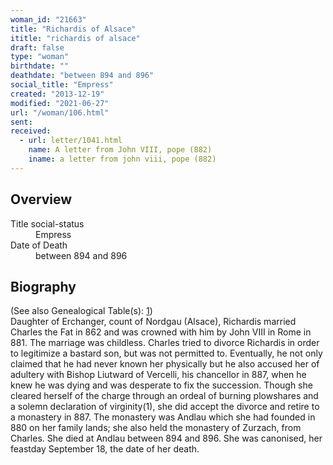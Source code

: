 ```yaml
---
woman_id: "21663"
title: "Richardis of Alsace"
ititle: "richardis of alsace"
draft: false
type: "woman"
birthdate: ""
deathdate: "between 894 and 896"
social_title: "Empress"
created: "2013-12-19"
modified: "2021-06-27"
url: "/woman/106.html"
sent:
received:
  - url: letter/1041.html
    name: A letter from John VIII, pope (882)
    iname: a letter from john viii, pope (882)
---
```

<h2 class="mt-4">Overview</h2><dt>Title social-status</dt><dd>Empress</dd><dt>Date of Death</dt><dd>between 894 and 896</dd><h2 class="mt-4">Biography</h2>(See also Genealogical Table(s): <a href="/content/genealogy-charlemagne#n106">1</a>)<br>Daughter of Erchanger, count of Nordgau (Alsace), Richardis married Charles the Fat in 862 and was crowned with him by John VIII in Rome in 881.  The marriage was childless.  Charles tried to divorce Richardis in order to legitimize a bastard son, but was not permitted to.  Eventually, he not only claimed that he had never known her physically but he also accused her of adultery with Bishop Liutward of Vercelli, his chancellor in 887, when he knew he was dying and was desperate to fix the succession.  Though she cleared herself of the charge through an ordeal of burning plowshares and a solemn declaration of virginity(1), she did accept the divorce and retire to a monastery in 887.  The monastery was Andlau which she had founded in 880 on her family lands; she also held the monastery of Zurzach, from Charles.  She died at Andlau between 894 and 896.   She was canonised, her feastday September 18, the date of her death.

